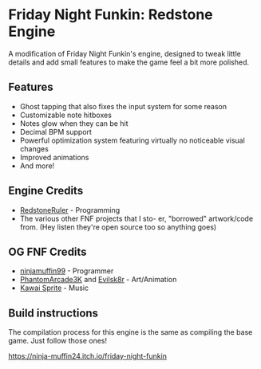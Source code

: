 # Friday Night Funkin: Redstone Engine

A modification of Friday Night Funkin's engine, designed to tweak little details and add small features to make the game feel a bit more polished.
## Features
- Ghost tapping that also fixes the input system for some reason
- Customizable note hitboxes
- Notes glow when they can be hit
- Decimal BPM support
- Powerful optimization system featuring virtually no noticeable visual changes
- Improved animations
- And more!
## Engine Credits
- [RedstoneRuler](https://twitter.com/redstoneruler2) - Programming
- The various other FNF projects that I sto- er, "borrowed" artwork/code from. (Hey listen they're open source too so anything goes)
## OG FNF Credits
- [ninjamuffin99](https://twitter.com/ninja_muffin99) - Programmer
- [PhantomArcade3K](https://twitter.com/phantomarcade3k) and [Evilsk8r](https://twitter.com/evilsk8r) - Art/Animation
- [Kawai Sprite](https://twitter.com/kawaisprite) - Music
## Build instructions
The compilation process for this engine is the same as compiling the base game. Just follow those ones!

https://ninja-muffin24.itch.io/friday-night-funkin